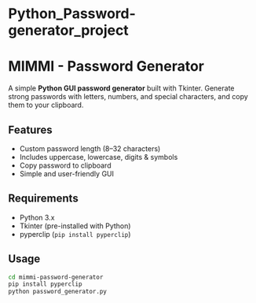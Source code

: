 # Python_Password-generator_project
# MIMMI - Password Generator

A simple **Python GUI password generator** built with Tkinter. Generate strong passwords with letters, numbers, and special characters, and copy them to your clipboard.

## Features

- Custom password length (8–32 characters)  
- Includes uppercase, lowercase, digits & symbols  
- Copy password to clipboard  
- Simple and user-friendly GUI  

## Requirements

- Python 3.x  
- Tkinter (pre-installed with Python)  
- pyperclip (`pip install pyperclip`)  

## Usage

```bash
cd mimmi-password-generator
pip install pyperclip
python password_generator.py
